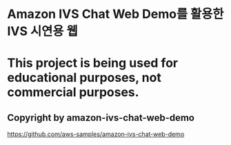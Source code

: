 # Amazon IVS Chat Web Demo를 활용한 IVS 시연용 웹

# This project is being used for educational purposes, not commercial purposes.

## Copyright by amazon-ivs-chat-web-demo
https://github.com/aws-samples/amazon-ivs-chat-web-demo